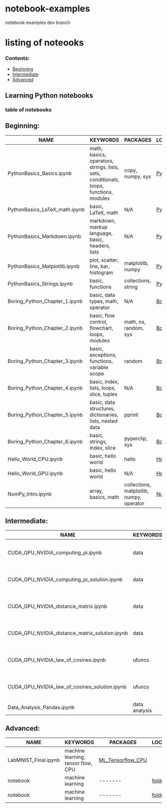 # notebook-examples
notebook-examples dev branch
# listing of noteooks
### <a name="top">**Contents:**
* [Beginning](#beginning)
* [Intermediate](#intermediate)
* [Advanced](#advanced)
 
## Learning Python notebooks
### table of notebooks

## Beginning: <a name="beginning"></a> 
| **NAME** | **KEYWORDS** | **PACKAGES** | **LOCATION/LINK** |
| ------- |  ------- | ------- |------- |
| PythonBasics_Basics.ipynb | math, basics, operators, strings, lists, sets, conditionals, loops, functions, modules | copy, numpy, sys | [PythonBasics](https://github.com/sdsc-hpc-training-dev/notebook-examples/tree/main/PythonBasics) |
| PythonBasics_LaTeX_math.ipynb | basic, LaTeX, math  | N/A | [PythonBasics](https://github.com/sdsc-hpc-training-dev/notebook-examples/tree/main/PythonBasics) |
| PythonBasics_Markdown.ipynb | markdown, markup language, basic, headers, lists | N/A | [PythonBasics](https://github.com/sdsc-hpc-training-dev/notebook-examples/tree/main/PythonBasics) |
| PythonBasics_Matplotlib.ipynb | plot, scatter, line, bar, histogram | matplotlib, numpy | [PythonBasics](https://github.com/sdsc-hpc-training-dev/notebook-examples/tree/main/PythonBasics) |
| PythonBasics_Strings.ipynb | basic, functions | collections, string | [PythonBasics](https://github.com/sdsc-hpc-training-dev/notebook-examples/tree/main/PythonBasics) |
| Boring_Python_Chapter_1.ipynb |  basic, data types, math, operator | N/A | [Boring_Python](https://github.com/sdsc-hpc-training-dev/notebook-examples/tree/main/Boring_Python)|
| Boring_Python_Chapter_2.ipynb |  basic, flow control, flowchart, loops, modules | math, os, random, sys | [Boring_Python](https://github.com/sdsc-hpc-training-dev/notebook-examples/tree/main/Boring_Python)|
| Boring_Python_Chapter_3.ipynb |  basic, exceptions, functions, variable scope | random | [Boring_Python](https://github.com/sdsc-hpc-training-dev/notebook-examples/tree/main/Boring_Python)|
| Boring_Python_Chapter_4.ipynb |  basic, index, lists, loops, slice, tuples | N/A | [Boring_Python](https://github.com/sdsc-hpc-training-dev/notebook-examples/tree/main/Boring_Python)|
| Boring_Python_Chapter_5.ipynb |  basic, data structures, dictionaries, lists, nested data | pprint | [Boring_Python](https://github.com/sdsc-hpc-training-dev/notebook-examples/tree/main/Boring_Python)|
| Boring_Python_Chapter_6.ipynb |  basic, strings, index, slice | pyperclip, sys | [Boring_Python](https://github.com/sdsc-hpc-training-dev/notebook-examples/tree/main/Boring_Python)|
| Hello_World_CPU.ipynb |  basic, hello world | hello | [Hello_World](https://github.com/sdsc-hpc-training-dev/notebook-examples/tree/main/Hello_World) |
| Hello_World_GPU.ipynb |  basic, hello world | N/A | [Hello_World](https://github.com/sdsc-hpc-training-dev/notebook-examples/tree/main/Hello_World) |
| NumPy_Intro.ipynb | array, basics, math | collections, matplotlib, numpy, operator | [NumPy_Intro](https://github.com/sdsc-hpc-training-dev/notebook-examples/tree/main/NumPy_Intro)|
 
## Intermediate: <a name="intermediate"></a>
| **NAME** | **KEYWORDS** | **PACKAGES** | **LOCATION/LINK** |
| ------- |  ------- | ------- | ------- |
| CUDA_GPU_NVIDIA_computing_pi.ipynb | data | CUDA, math, numba, numpy | [CUDA_GPU_NVIDIA](https://github.com/sdsc-hpc-training-dev/notebook-examples/tree/main/CUDA_GPU_NVIDIA) |
| CUDA_GPU_NVIDIA_computing_pi_solution.ipynb | data | CUDA, math, numba, numpy | [CUDA_GPU_NVIDIA](https://github.com/sdsc-hpc-training-dev/notebook-examples/tree/main/CUDA_GPU_NVIDIA) |
| CUDA_GPU_NVIDIA_distance_matrix.ipynb | data | CUDA, math, numba, numpy | [CUDA_GPU_NVIDIA](https://github.com/sdsc-hpc-training-dev/notebook-examples/tree/main/CUDA_GPU_NVIDIA) |
| CUDA_GPU_NVIDIA_distance_matrix_solution.ipynb | data | CUDA, math, numba, numpy | [CUDA_GPU_NVIDIA](https://github.com/sdsc-hpc-training-dev/notebook-examples/tree/main/CUDA_GPU_NVIDIA) |
| CUDA_GPU_NVIDIA_law_of_cosines.ipynb | ufuncs | CUDA, math, numba, numpy | [CUDA_GPU_NVIDIA](https://github.com/sdsc-hpc-training-dev/notebook-examples/tree/main/CUDA_GPU_NVIDIA) |
| CUDA_GPU_NVIDIA_law_of_cosines_solution.ipynb | ufuncs | CUDA, math, numba, numpy | [CUDA_GPU_NVIDIA](https://github.com/sdsc-hpc-training-dev/notebook-examples/tree/main/CUDA_GPU_NVIDIA) |
| Data_Analysis_Pandas.ipynb | data analysis | numpy, pandas | [Data_Analysis](https://github.com/sdsc-hpc-training-dev/notebook-examples/tree/main/Data_Analysis) |

## Advanced: <a name="advanced"></a>
| **NAME** | **KEYWORDS** | **PACKAGES** | **LOCATION/LINK** |
| ------- |  ------- | ------- | ------- |
| LabMNIST_Final.ipynb | machine learning, tensor flow, CPU | [ML_Tensorflow_CPU](https://github.com/sdsc-hpc-training-dev/notebook-examples/tree/main/deep_learning/ML_Tensorflow_CPU) |
| notebook | machine learning | ------- | [foldername](URL) |
| notebook | machine learning | ------- | [foldername](URL) |
